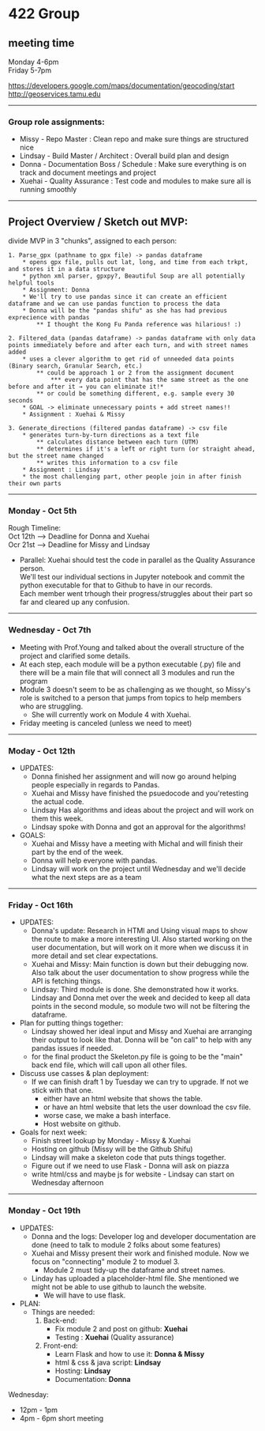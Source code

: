 # 422 Group

## meeting time   
Monday 4-6pm     
Friday 5-7pm   
   
https://developers.google.com/maps/documentation/geocoding/start   
http://geoservices.tamu.edu   
   
---

### Group role assignments:   
* Missy - Repo Master : Clean repo and make sure things are structured nice
* Lindsay - Build Master / Architect : Overall build plan and design
* Donna - Documentation Boss / Schedule : Make sure everything is on track and document meetings and project
* Xuehai - Quality Assurance : Test code and modules to make sure all is running smoothly
   
---

## Project Overview / Sketch out MVP:  
divide MVP in 3 "chunks", assigned to each person:  

    1. Parse_gpx (pathname to gpx file) -> pandas dataframe
        * opens gpx file, pulls out lat, long, and time from each trkpt, and stores it in a data structure
        * python xml parser, gpxpy?, Beautiful Soup are all potentially helpful tools
        * Assignment: Donna
        * We'll try to use pandas since it can create an efficient dataframe and we can use pandas function to process the data
        * Donna will be the "pandas shifu" as she has had previous exprecience with pandas
            ** I thought the Kong Fu Panda reference was hilarious! :)
            
    2. Filtered_data (pandas dataframe) -> pandas dataframe with only data points immediately before and after each turn, and with street names added
        * uses a clever algorithm to get rid of unneeded data points (Binary search, Granular Search, etc.)
            ** could be approach 1 or 2 from the assignment document
                *** every data point that has the same street as the one before and after it → you can eliminate it!*
            ** or could be something different, e.g. sample every 30 seconds
        * GOAL -> eliminate unnecessary points + add street names!!
        * Assignment : Xuehai & Missy
        
    3. Generate_directions (filtered pandas dataframe) -> csv file
        * generates turn-by-turn directions as a text file
            ** calculates distance between each turn (UTM)
            ** determines if it's a left or right turn (or straight ahead, but the street name changed
            ** writes this information to a csv file
        * Assignment : Lindsay
        * the most challenging part, other people join in after finish their own parts
        
    
---
  
### Monday - Oct 5th  
  Rough Timeline:  
    Oct 12th --> Deadline for Donna and Xuehai  
    Ocr 21st --> Deadline for Missy and Lindsay  
   * Parallel: Xuehai should test the code in parallel as the Quality Assurance person.  
    We'll test our individual sections in Jupyter notebook and commit the python executable for that to Github to have in our records.  
    Each member went trhough their progress/struggles about their part so far and cleared up any confusion.    
  
---
  
### Wednesday - Oct 7th  
   * Meeting with Prof.Young and talked about the overall structure of the project and clarified some details. 
   * At each step, each module will be a python executable (.py) file and there will be a main file that will connect all 3 modules and run the program
   * Module 3 doesn't seem to be as challenging as we thought, so Missy's role is switched to a person that jumps from topics to help members who are struggling.
        * She will currently work on Module 4 with Xuehai.
   * Friday meeting is canceled (unless we need to meet)
  
---
  
### Moday - Oct 12th  
* UPDATES: 
  - Donna finished her assignment and will now go around helping people especially in regards to Pandas.
  - Xuehai and Missy have finished the psuedocode and you'retesting the actual code.
  - Lindsay Has algorithms and ideas about the project and will work on them this week.
  - Lindsay spoke with Donna and got an approval for the algorithms! 
* GOALS:
  - Xuehai and Missy have a meeting with Michal and will finish their part by the end of the week.
  - Donna will help everyone with pandas. 
  - Lindsay will work on the project until Wednesday and we'll decide what the next steps are as a team
         
---

### Friday - Oct 16th
  * UPDATES: 
      - Donna's update: Research in HTMl and Using visual maps to show the route to make a more interesting UI. Also started working on the user documentation, but will work on it more when we discuss it in more detail and set clear expectations. 
      - Xuehai and Missy: Main function is down but their debugging now.  
                          Also talk about the user documentation to show progress while the API is fetching things.
      - Lindsay: Third module is done. She demonstrated how it works.   
                 Lindsay and Donna met over the week and decided to keep all data points in the second module, so module two will not be filtering the dataframe.
  * Plan for putting things together:
      - Lindsay showed her ideal input and Missy and Xuehai are arranging their output to look like that. Donna will be "on call" to help with any pandas issues if needed.
      - for the final product the Skeleton.py file is going to be the "main" back end file, which will call upon all other files. 
  * Discuss use casses & plan deployment:
      - If we can finish draft 1 by Tuesday we can try to upgrade. If not we stick with that one.
          - either have an html website that shows the table.
          - or have an html website that lets the user download the csv file.
          - worse case, we make a bash interface.
          - Host website on github.
  *  Goals for next week:
      - Finish street lookup by Monday - Missy & Xuehai
      - Hosting on github (Missy will be the Github Shifu)
      - Lindsay will make a skeleton code that puts things together.
      - Figure out if we need to use Flask - Donna will ask on piazza
      - write html/css and maybe js for website - Lindsay can start on Wednesday afternoon
      
---

### Monday - Oct 19th      
* UPDATES:
  - Donna and the logs: Developer log and developer documentation are done (need to talk to module 2 folks about some features)
  - Xuehai and Missy present their work and finished module. Now we focus on "connecting" module 2 to moduel 3.
    - Module 2 must tidy-up the dataframe and street names.
  - Linday has uploaded a placeholder-html file. She mentioned we might not be able to use github to launch the website. 
    - We will have to use flask.
* PLAN:
  - Things are needed:
    1. Back-end:
        - Fix module 2 and post on github: **Xuehai**
        - Testing : **Xuehai** (Quality assurance) 
    2. Front-end:
        - Learn Flask and how to use it: **Donna & Missy** 
        - html & css & java script: **Lindsay**
        - Hosting: **Lindsay**
        - Documentation: **Donna**  
  
Wednesday:   
* 12pm - 1pm  
* 4pm - 6pm short meeting
